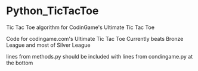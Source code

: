 # Python_TicTacToe
Tic Tac Toe algorithm for CodinGame's Ultimate Tic Tac Toe 

Code for codingame.com's Ultimate Tic Tac Toe
Currently beats Bronze League and most of Silver League

lines from methods.py should be included with lines from condingame.py at the bottom
